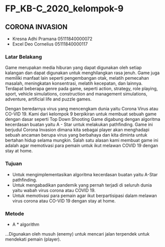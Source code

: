 # FP_KB-C_2020_kelompok-9

## CORONA INVASION
- Kresna Adhi Pramana 05111840000072
- Excel Deo Cornelius 05111840000117

### Latar Belakang
Game merupakan media hiburan yang dapat digunakan oleh setiap kalangan dan dapat digunakan untuk menghilangkan rasa jenuh. Game juga 
memiliki manfaat lain seperti pengembangan otak, melatih pemecahan masalah, meningkatan konsentrasi, melatih kecepatan, dan lainnya. 
Terdapat beberapa genre pada game, seperti action, strategy, role playing, sport, vehicle simulations, construction and management 
simulations, adventure, artificial life and puzzle games.


Dengan beredarnya virus yang mencengkam dunia yaitu Corona Virus atau CO-VID 19. Kami dari kelompok 9 berpikiran untuk membuat sebuah game 
dengan dasar seperti Top Down Shooting Game digabung dengan algoritma kecerdasan buatan yaitu A - Star untuk melakukan pathfinding. Game 
ini berjudul Corona Invasion dimana kita sebagai player akan menghadapi sebuah ancaman berupa virus yang berbahaya dan kita diminta untuk 
bertahan hidup selama mungkin. Salah satu alasan kami membuat game ini adalah agar memotivasi para pemain untuk ikut melawan COVID 19 
dengan stay at home.

### Tujuan
- Untuk mengimplementasikan algoritma kecerdasan buatan yaitu A-Star pathfinding.
- Untuk mengabadikan pandemik yang pernah terjadi di seluruh dunia yaitu wabah virus corona atau COVID 19.
- Untuk memotivasi para pemain agar ikut berpartisipasi dalam melawan virus corona atau CO-VID 19 dengan stay at home.

### Metode
- A * algorithm


...Digunakan oleh musuh (enemy) untuk mencari jalan terpendek untuk mendekati pemain (player).
